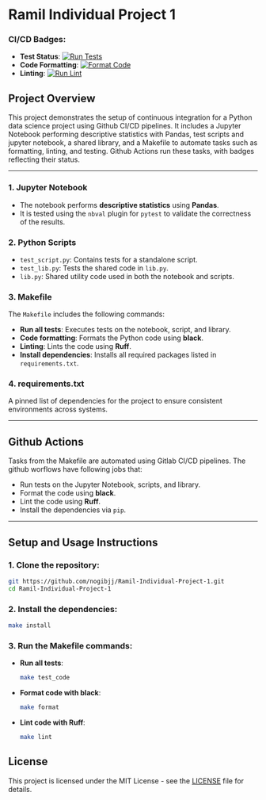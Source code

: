 
# Ramil Individual Project 1

### CI/CD Badges:
- **Test Status**: [![Run Tests](https://github.com/nogibjj/Ramil-Individual-Project-1/actions/workflows/test.yaml/badge.svg)](https://github.com/nogibjj/Ramil-Individual-Project-1/actions/workflows/test.yaml)
- **Code Formatting**: [![Format Code](https://github.com/nogibjj/Ramil-Individual-Project-1/actions/workflows/format_code.yaml/badge.svg)](https://github.com/nogibjj/Ramil-Individual-Project-1/actions/workflows/format_code.yaml)
- **Linting**: [![Run Lint](https://github.com/nogibjj/Ramil-Individual-Project-1/actions/workflows/lint.yaml/badge.svg)](https://github.com/nogibjj/Ramil-Individual-Project-1/actions/workflows/lint.yaml)

## Project Overview
This project demonstrates the setup of continuous integration for a Python data science project using Github CI/CD pipelines. It includes a Jupyter Notebook performing descriptive statistics with Pandas, test scripts and jupyter notebook, a shared library, and a Makefile to automate tasks such as formatting, linting, and testing. Github Actions run these tasks, with badges reflecting their status.

---

### 1. **Jupyter Notebook**
- The notebook performs **descriptive statistics** using **Pandas**.
- It is tested using the `nbval` plugin for `pytest` to validate the correctness of the results.

### 2. **Python Scripts**
- `test_script.py`: Contains tests for a standalone script.
- `test_lib.py`: Tests the shared code in `lib.py`.
- `lib.py`: Shared utility code used in both the notebook and scripts.

### 3. **Makefile**
The `Makefile` includes the following commands:

- **Run all tests**: Executes tests on the notebook, script, and library.
- **Code formatting**: Formats the Python code using **black**.
- **Linting**: Lints the code using **Ruff**.
- **Install dependencies**: Installs all required packages listed in `requirements.txt`.

### 4. **requirements.txt**
A pinned list of dependencies for the project to ensure consistent environments across systems.

---

## Github Actions
Tasks from the Makefile are automated using Gitlab CI/CD pipelines. The github worflows have following jobs that:
- Run tests on the Jupyter Notebook, scripts, and library.
- Format the code using **black**.
- Lint the code using **Ruff**.
- Install the dependencies via `pip`.

---

## Setup and Usage Instructions

### 1. Clone the repository:
```bash
git https://github.com/nogibjj/Ramil-Individual-Project-1.git
cd Ramil-Individual-Project-1
```

### 2. Install the dependencies:
```bash
make install
```

### 3. Run the Makefile commands:
- **Run all tests**:
  ```bash
  make test_code
  ```
- **Format code with black**:
  ```bash
  make format
  ```
- **Lint code with Ruff**:
  ```bash
  make lint
  ```

## License
This project is licensed under the MIT License - see the [LICENSE](LICENSE) file for details.
